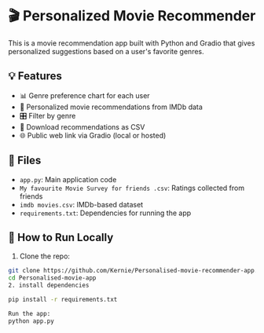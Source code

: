 # 🎬 Personalized Movie Recommender

This is a movie recommendation app built with Python and Gradio that gives personalized suggestions based on a user's favorite genres.

## 💡 Features

- 📊 Genre preference chart for each user
- 🎯 Personalized movie recommendations from IMDb data
- 🎛 Filter by genre
- 📁 Download recommendations as CSV
- 🌐 Public web link via Gradio (local or hosted)

## 📂 Files

- `app.py`: Main application code
- `My favourite Movie Survey for friends .csv`: Ratings collected from friends
- `imdb movies.csv`: IMDb-based dataset
- `requirements.txt`: Dependencies for running the app

## 🚀 How to Run Locally

1. Clone the repo:

```bash
git clone https://github.com/Kernie/Personalised-movie-recommender-app.git
cd Personalised-movie-app
2. install dependencies

pip install -r requirements.txt

Run the app: 
python app.py
